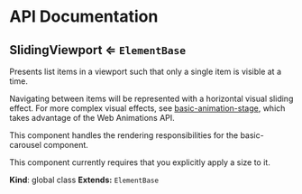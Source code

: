 # API Documentation
<a name="SlidingViewport"></a>
## SlidingViewport ⇐ <code>ElementBase</code>
Presents list items in a viewport such that only a single item is visible at
a time.

Navigating between items will be represented with a horizontal visual
sliding effect. For more complex visual effects, see
[basic-animation-stage](../basic-animation-stage), which takes advantage of
the Web Animations API.

This component handles the rendering responsibilities for the basic-carousel
component.

This component currently requires that you explicitly apply a size to it.

  **Kind**: global class
**Extends:** <code>ElementBase</code>  

